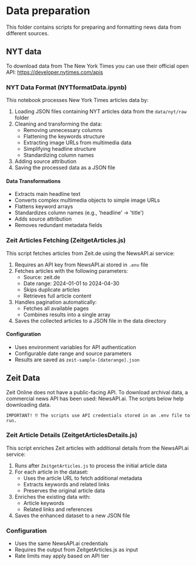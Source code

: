 # Data preparation

This folder contains scripts for preparing and formatting news data from different sources.

## NYT data

To download data from The New York Times you can use their official open API: https://developer.nytimes.com/apis

### NYT Data Format (NYTformatData.ipynb)

This notebook processes New York Times articles data by:

1. Loading JSON files containing NYT articles data from the `data/nyt/raw` folder
2. Cleaning and transforming the data:
   - Removing unnecessary columns
   - Flattening the keywords structure
   - Extracting image URLs from multimedia data
   - Simplifying headline structure
   - Standardizing column names
3. Adding source attribution
4. Saving the processed data as a JSON file

#### Data Transformations

- Extracts main headline text
- Converts complex multimedia objects to simple image URLs
- Flattens keyword arrays
- Standardizes column names (e.g., 'headline' → 'title')
- Adds source attribution
- Removes redundant metadata fields

### Zeit Articles Fetching (ZeitgetArticles.js)

This script fetches articles from Zeit.de using the NewsAPI.ai service:

1. Requires an API key from NewsAPI.ai stored in `.env` file
2. Fetches articles with the following parameters:
   - Source: zeit.de
   - Date range: 2024-01-01 to 2024-04-30
   - Skips duplicate articles
   - Retrieves full article content
3. Handles pagination automatically:
   - Fetches all available pages
   - Combines results into a single array
4. Saves the collected articles to a JSON file in the data directory

#### Configuration

- Uses environment variables for API authentication
- Configurable date range and source parameters
- Results are saved as `zeit-sample-[daterange].json`

## Zeit Data

Zeit Online does not have a public-facing API. To download archival data, a commercial news API has been used: NewsAPI.ai. The scripts below help downloading data.

```
IMPORTANT! ‼ The scripts use API credentials stored in an .env file to run.
```

### Zeit Article Details (ZeitgetArticlesDetails.js)

This script enriches Zeit articles with additional details from the NewsAPI.ai service:

1. Runs after `ZeitgetArticles.js` to process the initial article data
2. For each article in the dataset:
   - Uses the article URL to fetch additional metadata
   - Extracts keywords and related links
   - Preserves the original article data
3. Enriches the existing data with:
   - Article keywords
   - Related links and references
4. Saves the enhanced dataset to a new JSON file

### Configuration

- Uses the same NewsAPI.ai credentials
- Requires the output from ZeitgetArticles.js as input
- Rate limits may apply based on API tier
